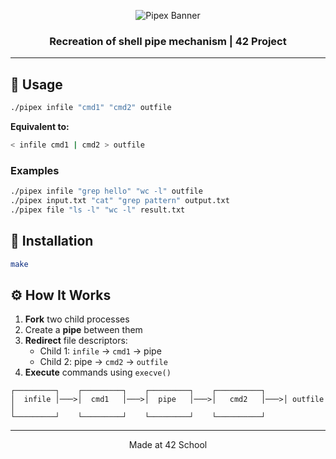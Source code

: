 <div align="center">

![Pipex Banner](https://via.placeholder.com/800x200/0D1117/58A6FF?text=PIPEX)

### Recreation of shell pipe mechanism | 42 Project

</div>

---

## 🚀 Usage

```bash
./pipex infile "cmd1" "cmd2" outfile
```

**Equivalent to:**
```bash
< infile cmd1 | cmd2 > outfile
```

### Examples

```bash
./pipex infile "grep hello" "wc -l" outfile
./pipex input.txt "cat" "grep pattern" output.txt
./pipex file "ls -l" "wc -l" result.txt
```

## 🔧 Installation

```bash
make
```

## ⚙️ How It Works

1. **Fork** two child processes
2. Create a **pipe** between them
3. **Redirect** file descriptors:
   - Child 1: `infile` → `cmd1` → pipe
   - Child 2: pipe → `cmd2` → `outfile`
4. **Execute** commands using `execve()`

```
┌─────────┐    ┌─────────┐    ┌─────────┐    ┌──────────┐
│  infile │───>│  cmd1   │───>│  pipe   │───>│   cmd2   │───>│ outfile  │
└─────────┘    └─────────┘    └─────────┘    └──────────┘
```

---

<div align="center">

Made at 42 School

</div>

